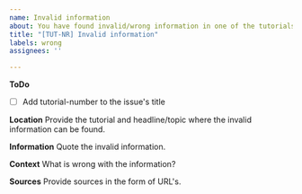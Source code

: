 ```yaml
---
name: Invalid information
about: You have found invalid/wrong information in one of the tutorials
title: "[TUT-NR] Invalid information"
labels: wrong
assignees: ''

---
```


**ToDo**
- [ ] Add tutorial-number to the issue's title

**Location**
Provide the tutorial and headline/topic where the invalid information can be found.

**Information**
Quote the invalid information.

**Context**
What is wrong with the information?

**Sources**
Provide sources in the form of URL's.
